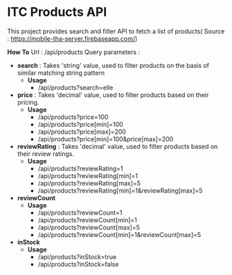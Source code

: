 
# ITC Products API
This project provides search and filter API to fetch a list of products( Source : https://mobile-tha-server.firebaseapp.com/)

**How To**
Url : /api/products
Query parameters : 

 - **search**  : Takes 'string' value, used to filter products on the basis of similar matching string pattern
	 - **Usage**
		 - /api/products?search=elle
 - **price** : Takes 'decimal' value, used to filter products based on their pricing.
	 - **Usage**
		 - /api/products?price=100
		 - /api/products?price[min]=100
		 - /api/products?price[max]=200
		 - /api/products?price[min]=100&price[max]=200
 - **reviewRating** : Takes 'decimal' value, used to filter products based on their review ratings.
	 - **Usage**
		 - /api/products?reviewRating=1
		 - /api/products?reviewRating[min]=1
		 - /api/products?reviewRating[max]=5
		 - /api/products?reviewRating[min]=1&reviewRating[max]=5
 - **reviewCount**
	 - **Usage**
		 -  /api/products?reviewCount=1
		 - /api/products?reviewCount[min]=1
		 - /api/products?reviewCount[max]=5
		 - /api/products?reviewCount[min]=1&reviewCount[max]=5
 - **inStock**
	 - **Usage**
		 - /api/products?inStock=true
		 - /api/products?inStock=false

